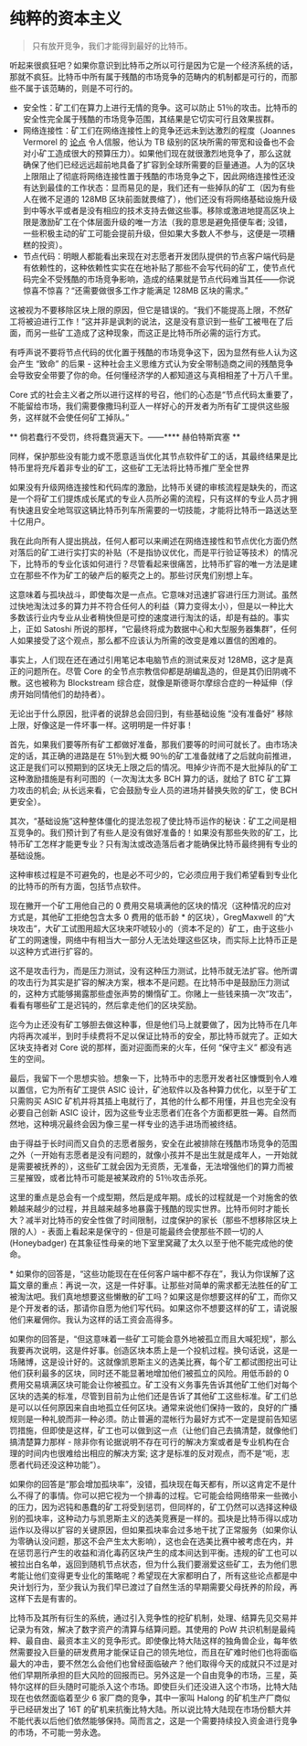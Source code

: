 # 纯粹的资本主义

> 只有放开竞争，我们才能得到最好的比特币。


听起来很疯狂吧？如果你意识到比特币之所以可行是因为它是一个经济系统的话，那就不疯狂。比特币中所有属于残酷的市场竞争的范畴内的机制都是可行的，而那些不属于该范畴的，则是不可行的。

* 安全性：矿工们在算力上进行无情的竞争。这可以防止 51％的攻击。比特币的安全性完全属于残酷的市场竞争范围，其结果是它切实可行且效果拔群。
* 网络连接性：矿工们在网络连接性上的竞争还远未到达激烈的程度（Joannes Vermorel 的 [论点](https://youtu.be/PKFkhWWiLDk) 令人信服，他认为 TB 级别的区块所需的带宽和设备也不会对小矿工造成很大的预算压力）。如果他们现在就很激烈地竞争了，那么这就确保了他们已经远远超前地具备了扩容到全球所需要的巨量通道。人为的区块上限阻止了彻底将网络连接性置于残酷的市场竞争之下，因此网络连接性还没有达到最佳的工作状态：显而易见的是，我们还有一些掉队的矿工（因为有些人在微不足道的 128MB 区块前面就畏缩了），他们还没有将网络基础设施升级到中等水平或者是没有相应的技术支持去做这些事。移除或激进地提高区块上限是激励矿工在个体层面升级的唯一方法（我的意思是避免搭便车者; 没错，一些积极主动的矿工可能会提前升级，但如果大多数人不参与，这便是一项糟糕的投资）。
* 节点代码：明眼人都能看出来现在对志愿者开发团队提供的节点客户端代码是有依赖性的，这种依赖性实实在在地补贴了那些不会写代码的矿工，使节点代码完全不受残酷的市场竞争影响，造成的结果就是节点代码难当其任——你说惊喜不惊喜？“还需要做很多工作才能满足 128MB 区块的需求。”

这被视为不要移除区块上限的原因，但它是错误的。“我们不能提高上限，不然矿工将被迫进行工作！”这并非是讽刺的说法，这是没有意识到一些矿工被甩在了后面，而另一些矿工造成了这种现象，而这正是比特币所必需的运行方式。

有呼声说不要将节点代码的优化置于残酷的市场竞争这下，因为显然有些人认为这会产生 “致命” 的后果 - 这种社会主义思维方式认为安全带制造商之间的残酷竞争会导致安全带要了你的命。任何懂经济学的人都知道这与真相相差了十万八千里。

Core 式的社会主义者之所以进行这样的号召，他们的心态是“节点代码太重要了，不能留给市场，我们需要像撒玛利亚人一样好心的开发者为所有矿工提供这些服务，这样就不会使任何矿工掉队。”

** 倘若蠢行不受罚，终将蠢货遍天下。——**** 赫伯特斯宾塞 **

同样，保护那些没有能力或不愿意适当优化其节点软件矿工的话，其最终结果是比特币里将充斥着非专业的矿工，这些矿工无法将比特币推广至全世界

如果没有升级网络连接性和代码库的激励，比特币关键的审核流程是缺失的，而这是一个将矿工们提炼成长尾式的专业人员所必需的流程，只有这样的专业人员才拥有快速且安全地驾驭这辆比特币列车所需要的一切技能，才能将比特币一路送达至十亿用户。

我在此向所有人提出挑战，任何人都可以来阐述在网络连接性和节点优化方面仍然对落后的矿工进行实打实的补贴（不是指协议优化，而是平行验证等技术）的情况下，比特币的专业化该如何进行？尽管看起来很痛苦，比特币扩容的唯一方法是建立在那些不作为矿工的破产后的躯壳之上的。那些讨厌鬼们别想上车。

这意味着与孤块战斗，即使每次是一点点。它意味对迅速扩容进行压力测试。虽然过快地淘汰过多的算力并不符合任何人的利益（算力变得太小），但是以一种比大多数该行业内专业从业者稍快但是可控的速度进行淘汰的话，却是有益的。事实上，正如 Satoshi 所说的那样，“它最终将成为数据中心和大型服务器集群”，任何人如果接受了这个观点，那么都不应该认为所需的改变是难以置信的困难的。

事实上，人们现在还在通过引用笔记本电脑节点的测试来反对 128MB，这才是真正的问题所在。尽管 Core 的全节点宗教信仰都是胡编乱造的，但是其仍旧阴魂不散。这也被称为 Blockstream 综合症，就像是斯德哥尔摩综合症的一种延伸（俘虏开始同情他们的劫持者）。

无论出于什么原因，批评者的说辞总会回归到，有些基础设施 “没有准备好” 移除上限，好像这是一件坏事一样。这明明是一件好事！

首先，如果我们要等所有矿工都做好准备，那我们要等的时间可就长了。由市场决定的话，其正确的进路是在 51％到大概 90％的矿工准备就绪了之后就向前推进，这正是我们可以预期到的区块无上限之后的情况。甩掉少许而不是大批掉队的矿工这种激励措施是有利可图的（一次淘汰太多 BCH 算力的话，就给了 BTC 矿工算力攻击的机会; 从长远来看，它会鼓励专业人员的进场并替换失败的矿工，使 BCH 更安全）。

其次，“基础设施”这种整体僵化的提法忽视了使比特币运作的秘诀：矿工之间是相互竞争的。我们预计到了有些人是没有做好准备的！如果没有那些失败的矿工，比特币矿工怎样才能更专业？只有淘汰或改造落后者才能确保比特币最终拥有专业的基础设施。

这种审核过程是不可避免的，也是必不可少的，它必须应用于我们希望看到专业化的比特币的所有方面，包括节点软件。

现在撇开一个矿工用他自己的 0 费用交易填满他的区块的情况（这种情况的应对方式是，其他矿工拒绝包含太多 0 费用的低币龄 \* 的区块），GregMaxwell 的“大块攻击”，大矿工试图用超大区块来吓唬较小的（资本不足的）矿工，由于这些小矿工的网速慢，网络中有相当大一部分人无法处理这些区块，而实际上比特币正是以这种方式进行扩容的。

这不是攻击行为，而是压力测试，没有这种压力测试，比特币就无法扩容。他所谓的攻击行为其实是扩容的解决方案，根本不是问题。在比特币中是鼓励压力测试的，这种方式能够揭露那些虚张声势的懒惰矿工。你赌上一些钱来搞一次“攻击”，看看有哪些矿工是迟钝的，然后拿走他们的区块奖励。

迄今为止还没有矿工够胆去做这种事，但是他们马上就要做了，因为比特币在几年内将再次减半，到时手续费将不足以保证比特币的安全，那比特币就完了。正如大区块支持者对 Core 说的那样，面对迎面而来的火车，任何 “保守主义” 都没有逃生的空间。

最后，我留下一个思想实验。想象一下，比特币中的志愿开发者社区慷慨到令人难以置信，它为所有矿工提供 ASIC 设计，矿池软件以及各种算力优化，以至于矿工只需购买 ASIC 矿机并将其插上电就行了，其他的什么都不用懂，并且也完全没有必要自己创新 ASIC 设计，因为这些专业志愿者们在各个方面都更胜一筹。自然而然地，这种境况最终会因为像三星一样专业的选手进场而被终结。

由于得益于长时间而又自负的志愿者服务，安全在此被排除在残酷市场竞争的范围之外（一开始有志愿者是没有问题的，就像小孩并不是出生就是成年人，一开始就是需要被抚养的），这些矿工就会因为无资质，无准备，无法增强他们的算力而被三星摧毁，或者比特币可能是被某政府的 51％攻击杀死。

这里的重点是总会有一个成型期，然后是成年期。成长的过程就是一个对施舍的依赖越来越少的过程，并且越来越多地暴露于残酷的现实世界。比特币何时才能长大？减半对比特币的安全性做了时间限制，过度保护的家长（那些不想移除区块上限的人）- 表面上看起来是保守的 - 但是可能最终会使那些不顾一切的人 (Honeybadger) 在其象征性母亲的地下室里窝藏了太久以至于他不能完成他的使命。

\* 如果你的回答是，“这些功能现在在任何客户端中都不存在”，我认为你误解了这篇文章的重点：再说一次，这是一件好事。让那些对简单的需求都无法胜任的矿工被淘汰吧。我们真地想要这些懒散的矿工吗？如果这是你想要这样的矿工，而你又是个开发者的话，那请你自愿为他们写代码。如果这你不想要这样的矿工，请说服他们来雇佣你。我认为这样的话工资会高得多。

如果你的回答是，“但这意味着一些矿工可能会意外地被孤立而且大喊犯规”，那么我要再次说明，这是件好事。创造区块本质上是一个投机过程。换句话说，这是一场赌博，这是设计好的。这就像凯恩斯主义的选美比赛，每个矿工都试图挖出可让他们获利最多的区块，同时还不能显著地增加他们被孤立的风险。用低币龄的 0 费用交易填满区块可能会让你被孤立。矿工没有义务事先告诉其他矿工他们对每个区块的选美的标准，尽管到目前为止他们还是告诉了其他矿工这些标准。矿工们总是可以以任何原因来自由地孤立任何区块。通常来说他们保持一致的，良好的广播规则是一种礼貌而非一种必须。防止普遍的混帐行为最好方式不一定是提前告知惩罚措施，但即使是这样，矿工也可以做到这一点（让他们自己去搞清楚，就像他们搞清楚算力那样 - 除非你有论据说明不存在可行的解决方案或者是专业机构在合理的时间内也很难给出相应的解决方案; 这才是标准的反对观点，而不是“呃，志愿者代码还没这种功能”）。

如果你的回答是“那会增加孤块率”，没错，孤块现在每天都有，所以这肯定不是什么不得了的事情。你可以把它视为一个排毒的过程。它可能会给网络带来一些微小的压力，因为迟钝和愚蠢的矿工将受到惩罚，但同样的，矿工仍然可以选择这种级别的孤块率，这种动力与凯恩斯主义的选美竞赛是一样的。孤块是比特币得以成功运作以及得以扩容的关键原因，但如果孤块率会过多地干扰了正常服务（如果你认为零确认没问题，那这不会产生太大影响），这也会在选美比赛中被考虑在内，并在惩罚恶行产生的收益和消化毒药区块产生的成本间达到平衡。违规的矿工也可以被拉出白名单，返回到随机节点状态，但为什么我们要溺爱这些矿工，去为他们思考能让他们变得更专业化的策略呢？希望现在大家都明白了，所有这些论点都是中央计划行为，至少我认为我们早已渡过了自然生活的早期需要父母抚养的阶段，再这样下去是有害的。​​​​

比特币及其所有衍生的系统，通过引入竞争性的挖矿机制，处理、结算先见交易并记录为有效，解决了数字资产的清算与结算问题。其使用的 PoW 共识机制是最纯粹、最自由、最资本主义的竞争形式。即使像比特大陆这样的独角兽企业，每年依然需要投入巨量的研发费用才能保证自己的领先地位，而且在矿难时他们也将面临最大的冲击，要不然怎么会他们也曾经面临破产？他们取得今天的成就只不过是对他们早期所承担的巨大风险的回报而已。另外这是一个自由竞争的市场，三星，英特尔这样的巨头随时可能杀入这个市场。即使巨头们还没进入这个市场，比特大陆现在也依然面临着至少 6 家厂商的竞争，其中一家叫 Halong 的矿机生产厂商似乎已经研发出了 16T 的矿机来抗衡比特大陆。所以说比特大陆现在市场份额大并不能代表以后他们依然能够保持。简而言之，这是一个需要持续投入资金进行竞争的市场，不可能一劳永逸。

